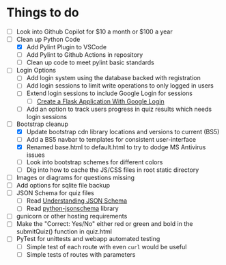 
# Things to do

- [ ] Look into Github Copilot for $10 a month or $100 a year
- [ ] Clean up Python Code
  - [x] Add Pylint Plugin to VSCode
  - [ ] Add Pylint to Github Actions in repository
  - [ ] Clean up code to meet pylint basic standards
- [ ] Login Options
  - [ ] Add login system using the database backed with registration
  - [ ] Add login sessions to limit write operations to only logged in users
  - [ ] Extend login sessions to include Google Login for sessions
    - [ ] [Create a Flask Application With Google Login](https://realpython.com/flask-google-login/)
  - [ ] Add an option to track users progress in quiz results which needs login sessions
- [ ] Bootstrap cleanup
  - [x] Update bootstrap cdn library locations and versions to current (BS5)
  - [ ] Add a BS5 navbar to templates for consistent user-interface
  - [x] Renamed base.html to default.html to try to dodge MS Antivirus issues
  - [ ] Look into bootstrap schemes for different colors
  - [ ] Dig into how to cache the JS/CSS files in root static directory
- [ ] Images or diagrams for questions missing
- [ ] Add options for sqlite file backup
- [ ] JSON Schema for quiz files
  - [ ] Read [Understanding JSON Schema](https://json-schema.org/understanding-json-schema)
  - [ ] Read [python-jsonschema](https://python-jsonschema.readthedocs.io/en/latest/) library
- [ ] gunicorn or other hosting requirements
- [ ] Make the "Correct: Yes/No" either red or green and bold in the submitQuiz() function in quiz.html
- [ ] PyTest for unittests and webapp automated testing
  - [ ] Simple test of each route with even `curl` would be useful
  - [ ] Simple tests of routes with parameters
